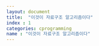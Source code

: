 ```yaml
---
layout: document
title:  "이것이 자료구조 알고리즘이다"
index : 1
categories: cprogramming
name : "이것이 자료구조 알고리즘이다"
---
```

